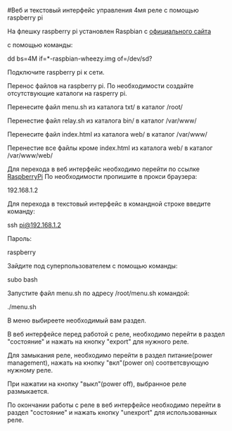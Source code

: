 #Веб и текстовый интерфейс управления 4мя реле с помощью raspberry pi

На флешку raspberry pi установлен Raspbian 
c [официального сайта](https://www.raspberrypi.org/downloads/)

с помощью команды:

  dd bs=4M if=*-raspbian-wheezy.img of=/dev/sd?

Подключите raspberry pi к сети.

Перенос файлов на raspberry pi. По необходимости
создайте отсутствующие каталоги на rasperry pi.

Перенесите файл menu.sh из каталога txt/ в каталог /root/

Перенестие файл relay.sh из каталога bin/  в каталог /var/www/

Перенесите файл index.html из каталога web/ в каталог /var/www/

Перенестие все файлы кроме index.html из каталога web/
в каталог /var/www/web/ 

Для перехода в веб интерфейс необходимо перейти по ссылке
[RaspberryPi](http://192.168.1.2/)
По необходимости пропишите в прокси браузера:

  192.168.1.2

Для перехода в текстовый интерфейс в командной строке введите команду:

  ssh pi@192.168.1.2

Пароль:

  raspberry

Зайдите под суперпользователем с помощью команды:

  subo bash

Запустите файл menu.sh по адресу /root/menu.sh командой:

  ./menu.sh

В меню выбиреете необходимый вам раздел.

В веб интерфейсе перед работой с реле, необходимо перейти в раздел
"состояние" и нажать на кнопку "export" для нужного реле.

Для замыкания реле, необходимо перейти в раздел питание(power management),
нажать на кнопку "вкл"(power on) соответсвующую нужному реле.

При нажатии на кнопку "выкл"(power off), выбранное реле размыкается.

По окончании работы с реле в веб интерфейсе необходимо
перейти в раздел "состояние" и нажать кнопку "unexport"
для использованных реле.

